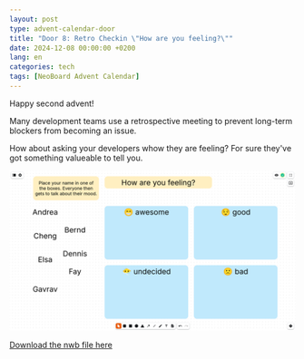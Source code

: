 ```yaml
---
layout: post
type: advent-calendar-door
title: "Door 8: Retro Checkin \"How are you feeling?\""
date: 2024-12-08 00:00:00 +0200
lang: en
categories: tech
tags: [NeoBoard Advent Calendar]
---
```


Happy second advent!


Many development teams use a retrospective meeting to prevent long-term blockers from becoming an issue.

How about asking your developers whow they are feeling? For sure they've got something valueable to tell you.

![](./preview.png)

[Download the nwb file here](./retro-checkin-mood.nwb)
